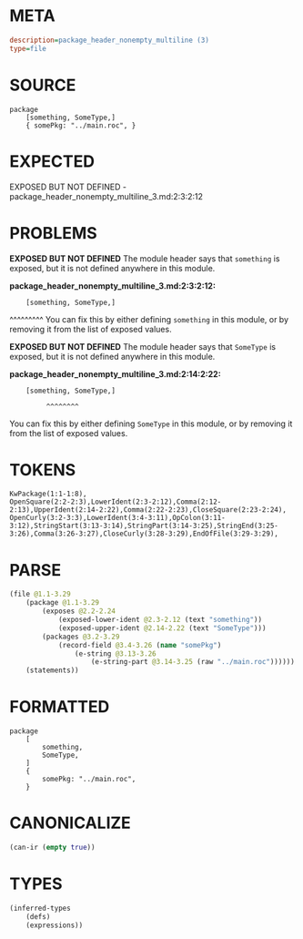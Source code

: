 # META
~~~ini
description=package_header_nonempty_multiline (3)
type=file
~~~
# SOURCE
~~~roc
package
	[something, SomeType,]
	{ somePkg: "../main.roc", }
~~~
# EXPECTED
EXPOSED BUT NOT DEFINED - package_header_nonempty_multiline_3.md:2:3:2:12
# PROBLEMS
**EXPOSED BUT NOT DEFINED**
The module header says that ``something`` is exposed, but it is not defined anywhere in this module.

**package_header_nonempty_multiline_3.md:2:3:2:12:**
```roc
	[something, SomeType,]
```
  ^^^^^^^^^
You can fix this by either defining ``something`` in this module, or by removing it from the list of exposed values.

**EXPOSED BUT NOT DEFINED**
The module header says that ``SomeType`` is exposed, but it is not defined anywhere in this module.

**package_header_nonempty_multiline_3.md:2:14:2:22:**
```roc
	[something, SomeType,]
```
             ^^^^^^^^
You can fix this by either defining ``SomeType`` in this module, or by removing it from the list of exposed values.

# TOKENS
~~~zig
KwPackage(1:1-1:8),
OpenSquare(2:2-2:3),LowerIdent(2:3-2:12),Comma(2:12-2:13),UpperIdent(2:14-2:22),Comma(2:22-2:23),CloseSquare(2:23-2:24),
OpenCurly(3:2-3:3),LowerIdent(3:4-3:11),OpColon(3:11-3:12),StringStart(3:13-3:14),StringPart(3:14-3:25),StringEnd(3:25-3:26),Comma(3:26-3:27),CloseCurly(3:28-3:29),EndOfFile(3:29-3:29),
~~~
# PARSE
~~~clojure
(file @1.1-3.29
	(package @1.1-3.29
		(exposes @2.2-2.24
			(exposed-lower-ident @2.3-2.12 (text "something"))
			(exposed-upper-ident @2.14-2.22 (text "SomeType")))
		(packages @3.2-3.29
			(record-field @3.4-3.26 (name "somePkg")
				(e-string @3.13-3.26
					(e-string-part @3.14-3.25 (raw "../main.roc"))))))
	(statements))
~~~
# FORMATTED
~~~roc
package
	[
		something,
		SomeType,
	]
	{
		somePkg: "../main.roc",
	}
~~~
# CANONICALIZE
~~~clojure
(can-ir (empty true))
~~~
# TYPES
~~~clojure
(inferred-types
	(defs)
	(expressions))
~~~
